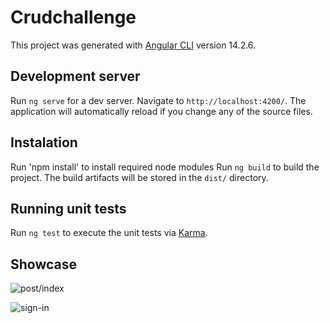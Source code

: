 # Crudchallenge

This project was generated with [Angular CLI](https://github.com/angular/angular-cli) version 14.2.6.

## Development server

Run `ng serve` for a dev server. Navigate to `http://localhost:4200/`. The application will automatically reload if you change any of the source files.

## Instalation

Run 'npm install' to install required node modules
Run `ng build` to build the project. The build artifacts will be stored in the `dist/` directory.

## Running unit tests

Run `ng test` to execute the unit tests via [Karma](https://karma-runner.github.io).

## Showcase

![post/index](https://cdn.discordapp.com/attachments/819917535616040970/1031139891280609341/unknown.png)

![sign-in](https://cdn.discordapp.com/attachments/819917535616040970/1040312832216018964/image.png)
